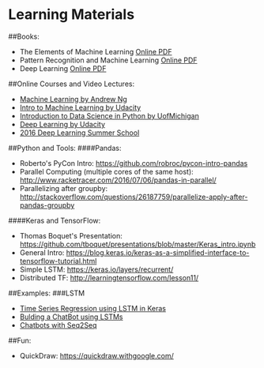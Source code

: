 # Learning Materials

##Books:
* The Elements of Machine Learning [Online PDF](https://www.google.ca/url?sa=t&rct=j&q=&esrc=s&source=web&cd=2&ved=0ahUKEwiW6ZTjutTQAhVL0YMKHfvED64QFggoMAE&url=http%3A%2F%2Fstatweb.stanford.edu%2F~tibs%2FElemStatLearn%2Fprintings%2FESLII_print10.pdf&usg=AFQjCNEAqok1DelzqAL7AcGBXOWCB4RWNg&sig2=Gx3DJDuMLD-ZHGerV_6hOQ&cad=rja)
* Pattern Recognition and Machine Learning [Online PDF](http://users.isr.ist.utl.pt/~wurmd/Livros/school/Bishop%20-%20Pattern%20Recognition%20And%20Machine%20Learning%20-%20Springer%20%202006.pdf)
* Deep Learning [Online PDF](http://www.deeplearningbook.org/)

##Online Courses and Video Lectures:
* [Machine Learning by Andrew Ng](https://www.coursera.org/learn/machine-learning/)
* [Intro to Machine Learning by Udacity](https://classroom.udacity.com/courses/ud120)
* [Introduction to Data Science in Python by UofMichigan](https://www.coursera.org/learn/python-data-analysis/)
* [Deep Learning by Udacity](https://classroom.udacity.com/courses/ud730/)
* [2016 Deep Learning Summer School](http://videolectures.net/deeplearning2016_montreal/)

##Python and Tools:
####Pandas:
* Roberto's PyCon Intro: https://github.com/robroc/pycon-intro-pandas
* Parallel Computing (multiple cores of the same host): http://www.racketracer.com/2016/07/06/pandas-in-parallel/
* Parallelizing after groupby: http://stackoverflow.com/questions/26187759/parallelize-apply-after-pandas-groupby

####Keras and TensorFlow:
* Thomas Boquet's Presentation: https://github.com/tboquet/presentations/blob/master/Keras_intro.ipynb<br />
* General Intro: https://blog.keras.io/keras-as-a-simplified-interface-to-tensorflow-tutorial.html<br/> 
* Simple LSTM: https://keras.io/layers/recurrent/<br/>
* Distributed TF: http://learningtensorflow.com/lesson11/<br/>

##Examples:
###LSTM
* [Time Series Regression using LSTM in Keras](https://github.com/mnabaee/kernels/blob/master/learning/lstm-tutorial.ipynb)
* [Bulding a ChatBot using LSTMs](https://github.com/llSourcell/tensorflow_chatbot/blob/master/README.md)
* [Chatbots with Seq2Seq](http://suriyadeepan.github.io/2016-06-28-easy-seq2seq/)


##Fun:
* QuickDraw: https://quickdraw.withgoogle.com/

